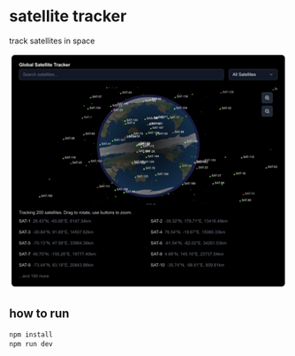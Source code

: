 # satellite tracker

track satellites in space

![alt text](image.png)

## how to run

```bash
npm install
npm run dev
```